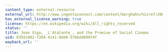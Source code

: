 ```yaml
---
content_type: external-resource
external_url: http://www.ingentaconnect.com/content/berghahn/hisref/2009/00000035/00000002/art00005
has_external_license_warning: true
license: https://en.wikipedia.org/wiki/All_rights_reserved
status: ''
title: Jean Vigo, _L'Atalante_, and the Promise of Social Cinema
uid: 0392c082-f204-4141-8eb0-57b6d409974f
wayback_url: ''
---
```

